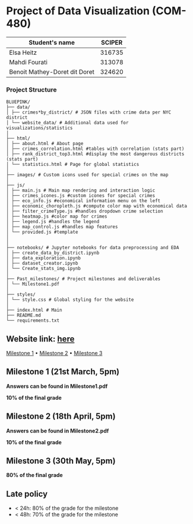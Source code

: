 # Project of Data Visualization (COM-480)

| Student's name                | SCIPER |
| ----------------------------- | ------ |
| Elsa Heitz                    | 316735 |
| Mahdi Fourati                 | 313078 |
| Benoit Mathey-Doret dit Doret | 324620 |

### Project Structure

```plaintext
BLUEPINK/
├── data/
│ ├── crimes*by_district/ # JSON files with crime data per NYC district
│ └── website_data/ # Additional data used for visualizations/statistics
│
├── html/
│ ├── about.html # About page
│ ├── crimes_correlation.html #tables with correlation (stats part)
│ ├── rank_district_top3.html #display the most dangerous districts (stats part)
│ └── statistics.html # Page for global statistics
│
├── images/ # Custom icons used for special crimes on the map
│
├── js/
│ ├── main.js # Main map rendering and interaction logic
│ ├── crimes_icones.js #custom icones for special crimes
│ ├── eco_info.js #economical information menu on the left
│ ├── economic_choropleth.js #compute color map with economical data
│ ├── filter_crimeType.js #handles dropdown crime selection
│ ├── heatmap.js #color map for crimes
│ ├── legend.js #handles the legend
│ ├── map_control.js #handles map features
│ └── provided.js #template
│
│
├── notebooks/ # Jupyter notebooks for data preprocessing and EDA
│ ├── create_data_by_district.ipynb
│ ├── data_exploration.ipynb
│ ├── dataset_creator.ipynb
│ └── Create_stats_img.ipynb
│
├── Past_milestones/ # Project milestones and deliverables
│ └── Milestone1.pdf
│
├── styles/
│ └── style.css # Global styling for the website
│
├── index.html # Main
├── README.md
└── requirements.txt
```

## Website link: [here](https://com-480-data-visualization.github.io/BluePink/index.html)

[Milestone 1](#milestone-1) • [Milestone 2](#milestone-2) • [Milestone 3](#milestone-3)

## Milestone 1 (21st March, 5pm)

**Answers can be found in Milestone1.pdf**

**10% of the final grade**

## Milestone 2 (18th April, 5pm)

**Answers can be found in Milestone2.pdf**

**10% of the final grade**

## Milestone 3 (30th May, 5pm)

**80% of the final grade**

## Late policy

- < 24h: 80% of the grade for the milestone
- < 48h: 70% of the grade for the milestone

```

```
